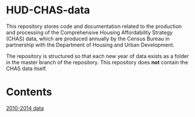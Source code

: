 # HUD-CHAS-data

This repository stores code and documentation related to the production and processing of the Comprehensive Housing Affordability
Strategy (CHAS) data, which are produced annually by the Census Bureau in partnership with the Department of Housing and Urban
Development.

The repository is structured so that each new year of data exists as a folder in the master branch of the repository. This repository
does <b>not</b> contain the CHAS data itself.

# Contents

[2010-2014 data](2010-2014/readme.md)
